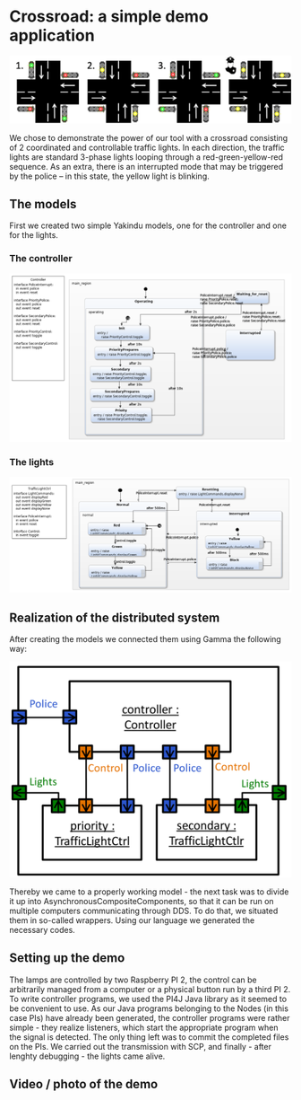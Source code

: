 # Crossroad: a simple demo application

![crossroad](cross.png)

We chose to demonstrate the power of our tool with a crossroad consisting of 2 coordinated and controllable traffic lights. In each direction, the traffic lights are standard 3-phase lights looping through a red-green-yellow-red sequence. As an extra, there is an interrupted mode that may be triggered by the police – in this state, the yellow light is blinking.

## The models

First we created two simple Yakindu models, one for the controller and one for the lights.

### The controller

![controller](controller.png)

### The lights

![lights](lights.png)

## Realization of the distributed system

After creating the models we connected them using Gamma the following way:

![gamma](cross2.png)

Thereby we came to a properly working model - the next task was to divide it up into AsynchronousCompositeComponents, so that it can be run on multiple computers communicating through DDS. To do that, we situated them in so-called wrappers. Using our language we generated the necessary codes.

## Setting up the demo

The lamps are controlled by two Raspberry PI 2, the control can be arbitrarily managed from a computer or a physical button run by a third PI 2. To write controller programs, we used the PI4J Java library as it seemed to be convenient to use. As our Java programs belonging to the Nodes (in this case PIs) have already been generated, the controller programs were rather simple - they realize listeners, which start the appropriate program when the signal is detected. The only thing left was to commit the completed files on the PIs. We carried out the transmission with SCP, and finally - after lenghty debugging - the lights came alive.

## Video / photo of the demo

